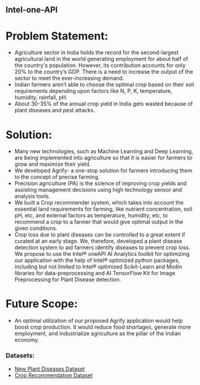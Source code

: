 ## Intel-one-API

# Problem Statement:
- Agriculture sector in India holds the record for the second-largest agricultural land in the world generating employment for about half of the country's population. However, its contribution accounts for only 20% to the country’s GDP. There is a need to increase the output of the sector to meet the ever-increasing demand.
- Indian farmers aren’t able to choose the optimal crop based on their soil requirements depending upon factors like N, P, K, temperature, humidity, rainfall, pH.
- About 30-35% of the annual crop yield in India gets wasted because of plant diseases and pest attacks.

# Solution:
- Many new technologies, such as Machine Learning and Deep Learning, are being implemented into agriculture so that it is easier for farmers to grow and maximize their yield.
- We developed Agrify- a one-stop solution for farmers introducing them to the concept of precise farming.
- Precision agriculture (PA) is the science of improving crop yields and assisting management decisions using high technology sensor and analysis tools.
- We built a Crop recommender system, which takes into account the essential land requirements for farming, like nutrient concentration, soil pH, etc, and external factors as temperature, humidity, etc, to recommend a crop to a farmer that would give optimal output in the given conditions.
- Crop loss due to plant diseases can be controlled to a great extent if curated at an early stage. We, therefore, developed a plant disease detection system to aid farmers identify diseases to prevent crop loss. We propose to use the Intel® oneAPI AI Analytics toolkit for optimizing our application with the help of Intel® optimized python packages, including but not limited to Intel® optimized Scikit-Learn and Modin libraries for data-preprocessing and AI TensorFlow Kit for Image Preprocessing for Plant Disease detection.

# Future Scope:
- An optimal utilization of our proposed Agrify application would help boost crop production. It would reduce food shortages, generate more employment, and industrialize agriculture as the pillar of the Indian economy.

### Datasets:
- [New Plant Diseases Dataset](https://www.kaggle.com/datasets/vipoooool/new-plant-diseases-dataset)
- [Crop Recommendation Dataset](https://www.kaggle.com/datasets/atharvaingle/crop-recommendation-dataset)

